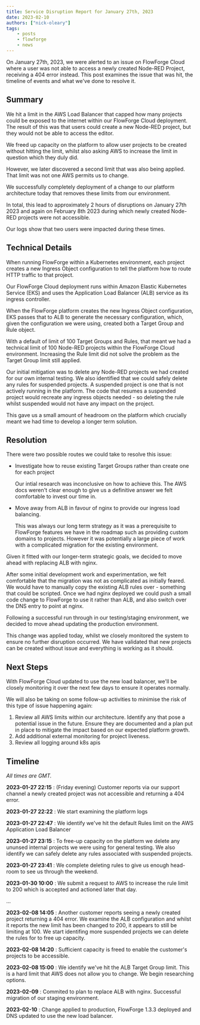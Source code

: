 ```yaml
---
title: Service Disruption Report for January 27th, 2023
date: 2023-02-10
authors: ["nick-oleary"]
tags:
    - posts 
    - flowforge
    - news
---
```


On January 27th, 2023, we were alerted to an issue on FlowForge Cloud where a user
was not able to access a newly created Node-RED Project, receiving a 404 error
instead. This post examines the issue that was hit, the timeline of events and
what we've done to resolve it.

<!--more-->

## Summary

We hit a limit in the AWS Load Balancer that capped how many projects could be
exposed to the internet within our FlowForge Cloud deployment. The result of this
was that users could create a new Node-RED project, but they would not be able
to access the editor.

We freed up capacity on the platform to allow user projects to be created without
hitting the limit, whilst also asking AWS to increase the limit in question which
they duly did.

However, we later discovered a second limit that was also being applied. That limit
was not one AWS permits us to change.

We successfully completely deployment of a change to our platform architecture
today that removes these limits from our environment.

In total, this lead to approximately 2 hours of disruptions on January 27th 2023 and again
on February 8th 2023 during which newly created Node-RED projects were not accessible.

Our logs show that two users were impacted during these times.

## Technical Details

When running FlowForge within a Kubernetes environment, each project creates a
new Ingress Object configuration to tell the platform how to route HTTP traffic
to that project.

Our FlowForge Cloud deployment runs within Amazon Elastic Kubernetes Service (EKS)
and uses the Application Load Balancer (ALB) service as its ingress controller.

When the FlowForge platform creates the new Ingress Object configuration, EKS passes
that to ALB to generate the necessary configuration, which, given the configuration we
were using, created both a Target Group and Rule object.

With a default of limit of 100 Target Groups and Rules, that meant we had a technical
limit of 100 Node-RED projects within the FlowForge Cloud environment. Increasing
the Rule limit did not solve the problem as the Target Group limit still applied.

Our initial mitigation was to delete any Node-RED projects we had created for
our own internal testing. We also identified that we could safely delete any rules
for suspended projects. A suspended project is one that is not actively running
in the platform. The code that resumes a suspended project would recreate any ingress
objects needed - so deleting the rule whilst suspended would not have any impact
on the project.

This gave us a small amount of headroom on the platform which crucially meant we
had time to develop a longer term solution.

## Resolution

There were two possible routes we could take to resolve this issue:

 - Investigate how to reuse existing Target Groups rather than create one for each project

   Our intial research was inconclusive on how to achieve this. The AWS docs weren't
   clear enough to give us a definitive answer we felt comfortable to invest our time
   in.

 - Move away from ALB in favour of nginx to provide our ingress load balancing.

   This was always our long term strategy as it was a prerequisite to FlowForge
   features we have in the roadmap such as providing custom domains to projects.
   However it was potentially a large piece of work with a complicated migration
   for the existing environment.

Given it fitted with our longer-term strategic goals, we decided to move ahead
with replacing ALB with nginx.

After some initial development work and experimentation, we felt comfortable that
the migration was not as complicated as initially feared. We would have to manually
copy the existing ALB rules over - something that could be scripted. Once we had
nginx deployed we could push a small code change to FlowForge to use it rather than
ALB, and also switch over the DNS entry to point at nginx.

Following a successful run through in our testing/staging environment, we decided
to move ahead updating the production environment.

This change was applied today, whilst we closely monitored the system to ensure
no further disruption occurred. We have validated that new projects can be
created without issue and everything is working as it should.

## Next Steps

With FlowForge Cloud updated to use the new load balancer, we'll be closely monitoring
it over the next few days to ensure it operates normally.

We will also be taking on some follow-up activities to minimise the risk of this
type of issue happening again:

1. Review all AWS limits within our architecture. Identify any that pose a potential
   issue in the future. Ensure they are documented and a plan put in place to mitigate
   the impact based on our expected platform growth.
2. Add additional external monitoring for project liveness.
3. Review all logging around k8s apis

## Timeline

*All times are GMT.*

**2023-01-27 22:15** : (Friday evening) Customer reports via our support channel a newly created project was not accessible and returning a 404 error.

**2023-01-27 22:22** : We start examining the platform logs

**2023-01-27 22:47** : We identify we've hit the default Rules limit on the AWS Application Load Balancer

**2023-01-27 23:15** : To free-up capacity on the platform we delete any ununsed internal projects we were using for general testing. We also identify we can safely delete any rules associated with suspended projects.

**2023-01-27 23:41** : We complete deleting rules to give us enough head-room to see us through the weekend.

**2023-01-30 10:00** : We submit a request to AWS to increase the rule limit to 200 which is accepted and actioned later that day.

...

**2023-02-08 14:05** : Another customer reports seeing a newly created project returning a 404 error. We examine the ALB configuration and whilst it reports the new limit has been changed to 200, it appears to still be limiting at 100. We start identifing more suspended projects we can delete the rules for to free up capacity.

**2023-02-08 14:20** : Sufficient capacity is freed to enable the customer's projects to be accessible.

**2023-02-08 15:00** : We identify we've hit the ALB Target Group limit. This is a hard limit that AWS does not allow you to change. We begin researching options.

**2023-02-09** : Commited to plan to replace ALB with nginx. Successful migration of our staging environment.

**2023-02-10** : Change applied to production, FlowForge 1.3.3 deployed and DNS updated to use the new load balancer.
